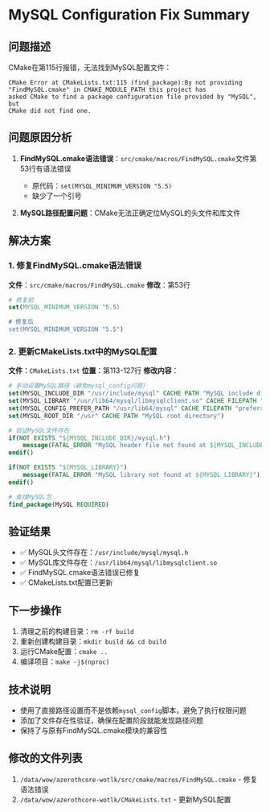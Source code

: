 # MySQL Configuration Fix Summary

## 问题描述
CMake在第115行报错，无法找到MySQL配置文件：
```
CMake Error at CMakeLists.txt:115 (find_package):By not providing "FindMySQL.cmake" in CMAKE_MODULE_PATH this project has
asked CMake to find a package configuration file provided by "MySQL", but
CMake did not find one.
```

## 问题原因分析
1. **FindMySQL.cmake语法错误**：`src/cmake/macros/FindMySQL.cmake`文件第53行有语法错误
   - 原代码：`set(MYSQL_MINIMUM_VERSION "5.5)`
   - 缺少了一个引号

2. **MySQL路径配置问题**：CMake无法正确定位MySQL的头文件和库文件

## 解决方案

### 1. 修复FindMySQL.cmake语法错误
**文件**：`src/cmake/macros/FindMySQL.cmake`
**修改**：第53行
```cmake
# 修复前
set(MYSQL_MINIMUM_VERSION "5.5)

# 修复后  
set(MYSQL_MINIMUM_VERSION "5.5")
```

### 2. 更新CMakeLists.txt中的MySQL配置
**文件**：`CMakeLists.txt`
**位置**：第113-127行
**修改内容**：
```cmake
# 手动设置MySQL路径（避免mysql_config问题）
set(MYSQL_INCLUDE_DIR "/usr/include/mysql" CACHE PATH "MySQL include directory")
set(MYSQL_LIBRARY "/usr/lib64/mysql/libmysqlclient.so" CACHE FILEPATH "MySQL client library")
set(MYSQL_CONFIG_PREFER_PATH "/usr/lib64/mysql" CACHE FILEPATH "preferred path to MySQL (mysql_config)")
set(MYSQL_ROOT_DIR "/usr" CACHE PATH "MySQL root directory")

# 验证MySQL文件存在
if(NOT EXISTS "${MYSQL_INCLUDE_DIR}/mysql.h")
    message(FATAL_ERROR "MySQL header file not found at ${MYSQL_INCLUDE_DIR}/mysql.h")
endif()

if(NOT EXISTS "${MYSQL_LIBRARY}")
    message(FATAL_ERROR "MySQL library not found at ${MYSQL_LIBRARY}")
endif()

# 查找MySQL包
find_package(MySQL REQUIRED)
```

## 验证结果
- ✅ MySQL头文件存在：`/usr/include/mysql/mysql.h`
- ✅ MySQL库文件存在：`/usr/lib64/mysql/libmysqlclient.so`
- ✅ FindMySQL.cmake语法错误已修复
- ✅ CMakeLists.txt配置已更新

## 下一步操作
1. 清理之前的构建目录：`rm -rf build`
2. 重新创建构建目录：`mkdir build && cd build`
3. 运行CMake配置：`cmake ..`
4. 编译项目：`make -j$(nproc)`

## 技术说明
- 使用了直接路径设置而不是依赖`mysql_config`脚本，避免了执行权限问题
- 添加了文件存在性验证，确保在配置阶段就能发现路径问题
- 保持了与原有FindMySQL.cmake模块的兼容性

## 修改的文件列表
1. `/data/wow/azerothcore-wotlk/src/cmake/macros/FindMySQL.cmake` - 修复语法错误
2. `/data/wow/azerothcore-wotlk/CMakeLists.txt` - 更新MySQL配置